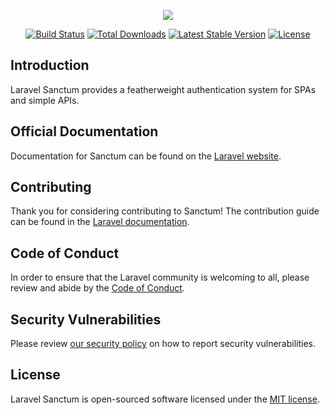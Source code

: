 <p align="center"><img src="https://laravel.com/assets/img/components/logo-sanctum.svg"></p>

<p align="center">
<a href="https://github.com/presttec/laravel-sanctum/actions"><img src="https://github.com/presttec/laravel-sanctum/workflows/tests/badge.svg" alt="Build Status"></a>
<a href="https://packagist.org/packages/presttec/laravel-sanctum"><img src="https://poser.pugx.org/presttec/laravel-sanctum/d/total.svg" alt="Total Downloads"></a>
<a href="https://packagist.org/packages/presttec/laravel-sanctum"><img src="https://poser.pugx.org/presttec/laravel-sanctum/v/stable.svg" alt="Latest Stable Version"></a>
<a href="https://packagist.org/packages/presttec/laravel-sanctum"><img src="https://poser.pugx.org/presttec/laravel-sanctum/license.svg" alt="License"></a>
</p>

## Introduction

Laravel Sanctum provides a featherweight authentication system for SPAs and simple APIs.

## Official Documentation

Documentation for Sanctum can be found on the [Laravel website](https://laravel.com/docs/master/sanctum).

## Contributing

Thank you for considering contributing to Sanctum! The contribution guide can be found in the [Laravel documentation](https://laravel.com/docs/contributions).

## Code of Conduct

In order to ensure that the Laravel community is welcoming to all, please review and abide by the [Code of Conduct](https://laravel.com/docs/contributions#code-of-conduct).

## Security Vulnerabilities

Please review [our security policy](https://github.com/presttec/laravel-sanctum/security/policy) on how to report security vulnerabilities.

## License

Laravel Sanctum is open-sourced software licensed under the [MIT license](LICENSE.md).
